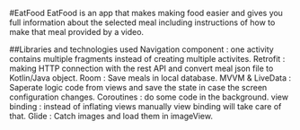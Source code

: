 #EatFood
EatFood is an app that makes making food easier and gives you full information about the selected meal including instructions of how to make that meal provided by a video.


##Libraries and technologies used
Navigation component : one activity contains multiple fragments instead of creating multiple activites.
Retrofit : making HTTP connection with the rest API and convert meal json file to Kotlin/Java object.
Room : Save meals in local database.
MVVM & LiveData : Saperate logic code from views and save the state in case the screen configuration changes.
Coroutines : do some code in the background.
view binding : instead of inflating views manually view binding will take care of that.
Glide : Catch images and load them in imageView.
 
